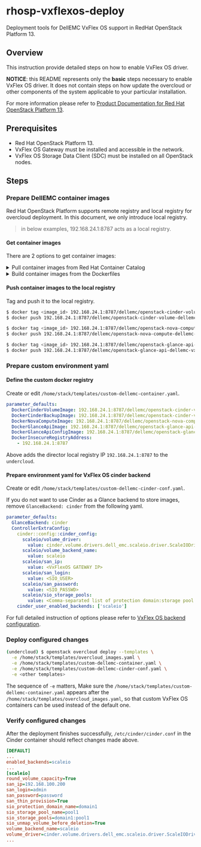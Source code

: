 # rhosp-vxflexos-deploy

Deployment tools for DellEMC VxFlex OS support in RedHat OpenStack Platform 13.

## Overview

This instruction provide detailed steps on how to enable VxFlex OS driver.

**NOTICE**: this README represents only the **basic** steps necessary to enable VxFlex OS driver. It does not contain steps on how update the overcloud or other components of the system applicable to your particular installation.

For more information please refer to [Product Documentation for Red Hat OpenStack Platform 13](https://access.redhat.com/documentation/en-us/red_hat_openstack_platform/13/).

## Prerequisites

- Red Hat OpenStack Platform 13.
- VxFlex OS Gateway must be installed and accessible in the network.
- VxFlex OS Storage Data Client (SDC) must be installed on all OpenStack nodes.

## Steps

### Prepare DellEMC container images

Red Hat OpenStack Platform supports remote registry and local registry for overcloud deployment. In this document, we only introduce local registry.

> in below examples, 192.168.24.1:8787 acts as a local registry.

#### Get container images

There are 2 options to get container images:

<details>
<summary>Pull container images from Red Hat Container Catalog</summary>

<br>Login to the registry.connect.redhat.com and pull container images from Red Hat Container Catalog.

```bash
$ docker login -u username -p password registry.connect.redhat.com
$ docker pull registry.connect.redhat.com/dellemc/rhosp13-cinder-volume-dellemc-vxflexos
$ docker pull registry.connect.redhat.com/dellemc/rhosp13-nova-compute-dellemc-vxflexos
$ docker pull registry.connect.redhat.com/dellemc/rhosp13-glance-api-dellemc-vxflexos
```
</details>
<details>
<summary>Build container images from the Dockerfiles</summary>

<br>Build images for both cinder and nova containers from Dockerfiles.

```bash
$ docker build -f Dockerfile-cinder .
$ docker build -f Dockerfile-nova .
$ docker build -f Dockerfile-glance .
```
</details>

#### Push container images to the local registry

Tag and push it to the local registry.

```bash
$ docker tag <image_id> 192.168.24.1:8787/dellemc/openstack-cinder-volume-dellemc-vxflexos
$ docker push 192.168.24.1:8787/dellemc/openstack-cinder-volume-dellemc-vxflexos

$ docker tag <image_id> 192.168.24.1:8787/dellemc/openstack-nova-compute-dellemc-vxflexos
$ docker push 192.168.24.1:8787/dellemc/openstack-nova-compute-dellemc-vxflexos

$ docker tag <image_id> 192.168.24.1:8787/dellemc/openstack-glance-api-dellemc-vxflexos
$ docker push 192.168.24.1:8787/dellemc/openstack-glance-api-dellemc-vxflexos
```

### Prepare custom environment yaml

#### Define the custom docker registry

Create or edit `/home/stack/templates/custom-dellemc-container.yaml`.

```yaml
parameter_defaults:
  DockerCinderVolumeImage: 192.168.24.1:8787/dellemc/openstack-cinder-volume-dellemc-vxflexos
  DockerCinderBackupImage: 192.168.24.1:8787/dellemc/openstack-cinder-volume-dellemc-vxflexos
  DockerNovaComputeImage: 192.168.24.1:8787/dellemc/openstack-nova-compute-dellemc-vxflexos
  DockerGlanceApiImage: 192.168.24.1:8787/dellemc/openstack-glance-api-dellemc-vxflexos
  DockerGlanceApiConfigImage: 192.168.24.1:8787/dellemc/openstack-glance-api-dellemc-vxflexos
  DockerInsecureRegistryAddress:
    - 192.168.24.1:8787
```

Above adds the director local registry IP `192.168.24.1:8787` to the `undercloud`.

#### Prepare environment yaml for VxFlex OS cinder backend

Create or edit `/home/stack/templates/custom-dellemc-cinder-conf.yaml`.

If you do not want to use Cinder as a Glance backend to store images, 
remove `GlanceBackend: cinder` from the following yaml.

```yaml
parameter_defaults:  
  GlanceBackend: cinder
  ControllerExtraConfig:
    cinder::config::cinder_config:
      scaleio/volume_driver:
        value: cinder.volume.drivers.dell_emc.scaleio.driver.ScaleIODriver
      scaleio/volume_backend_name:
        value: scaleio
      scaleio/san_ip:
        value: <VxFlexOS GATEWAY IP>
      scaleio/san_login:
        value: <SIO_USER>
      scaleio/san_password:
        value: <SIO_PASSWD>
      scaleio/sio_storage_pools:
        value: <Comma-separated list of protection domain:storage pool name>
    cinder_user_enabled_backends: ['scaleio']
```

For full detailed instruction of options please refer to [VxFlex OS backend configuration](https://docs.openstack.org/cinder/latest/configuration/block-storage/drivers/dell-emc-vxflex-driver.html#configuration-options).

### Deploy configured changes

```bash
(undercloud) $ openstack overcloud deploy --templates \
  -e /home/stack/templates/overcloud_images.yaml \
  -e /home/stack/templates/custom-dellemc-container.yaml \
  -e /home/stack/templates/custom-dellemc-cinder-conf.yaml \
  -e <other templates>
```

The sequence of `-e` matters, Make sure the `/home/stack/templates/custom-dellemc-container.yaml` appears after the `/home/stack/templates/overcloud_images.yaml`, so that custom VxFlex OS containers can be used instead of the default one.

### Verify configured changes

After the deployment finishes successfully, `/etc/cinder/cinder.conf` in the Cinder container should reflect changes made above.

```ini
[DEFAULT]
...
enabled_backends=scaleio
...
[scaleio]
round_volume_capacity=True
san_ip=192.168.100.200
san_login=admin
san_password=password
san_thin_provision=True
sio_protection_domain_name=domain1
sio_storage_pool_name=pool1
sio_storage_pools=domain1:pool1
sio_unmap_volume_before_deletion=True
volume_backend_name=scaleio
volume_driver=cinder.volume.drivers.dell_emc.scaleio.driver.ScaleIODriver
...
```